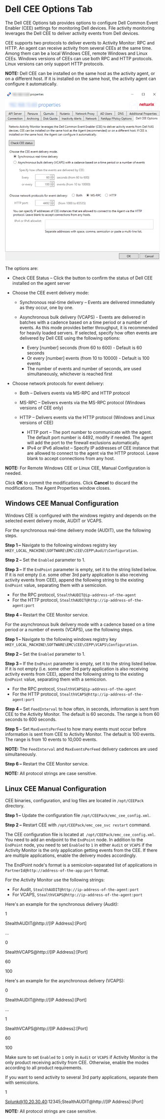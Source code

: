 # Dell CEE Options Tab

The Dell CEE Options tab provides options to configure Dell Common Event Enabler (CEE) settings for monitoring Dell devices. File activity monitoring leverages the Dell CEE to deliver activity events from Dell devices.

CEE supports two protocols to deliver events to Activity Monitor: RPC and HTTP. An agent can receive activity from several CEEs at the same time. Among them can be a local Windows CEE, remote Windows and Linux CEEs. Windows versions of CEEs can use both RPC and HTTP protocols. Linux versions can only support HTTP protocols.

__NOTE:__ Dell CEE can be installed on the same host as the activity agent, or on a different host. If it is installed on the same host, the activity agent can configure it automatically.

![EMC CEE Options  Tab](/static/img/product_docs/activitymonitor/activitymonitor/admin/agents/properties/emcceeoptionstab.png)

The options are:

- Check CEE Status – Click the button to confirm the status of Dell CEE installed on the agent server
- Choose the CEE event delivery mode:

  - Synchronous real-time delivery – Events are delivered immediately as they occur, one by one.
  - Asynchronous bulk delivery (VCAPS) - Events are delivered in batches with a cadence based on a time period or a number of events. As this mode provides better throughput, it is recommended for heavily loaded servers. If selected, specify how often events are delivered by Dell CEE using the following options:

    - Every [number] seconds (from 60 to 600) - Default is 60 seconds
    - Or every [number] events (from 10 to 10000) - Default is 100 events
    - The number of events and number of seconds, are used simultaneously, whichever is reached first
- Choose network protocols for event delivery:

  - Both – Delivers events via MS-RPC and HTTP protocol
  - MS-RPC – Delivers events via the MS-RPC protocol (Windows versions of CEE only)
  - HTTP – Delivers events via the HTTP protocol (Windows and Linux versions of CEE)

    - HTTP port – The port number to communicate with the agent. The default port number is 4492, modify if needed. The agent will add the port to the firewall exclusions automatically.
    - IPv4 or IPv6 allowlist – Specify IP addresses of CEE instance that are allowed to connect to the agent via the HTTP protocol. Leave blank to accept connections from any host.

__NOTE:__ For Remote Windows CEE or Linux CEE, Manual Configuration is needed.

Click __OK__ to commit the modifications. Click __Cancel__ to discard the modifications. The Agent Properties window closes.

## Windows CEE Manual Configuration

Windows CEE is configured with the windows registry and depends on the selected event delivery mode, AUDIT or VCAPS.

For the synchronous real-time delivery mode (AUDIT), use the following steps.

__Step 1 –__ Navigate to the following windows registry key ```HKEY_LOCAL_MACHINE\SOFTWARE\EMC\CEE\CEPP\Audit\Configuration```.

__Step 2 –__ Set the ```Enabled``` parameter to 1.

__Step 3 –__ If the ```EndPoint``` parameter is empty, set it to the string listed below. If it is not empty (i.e. some other 3rd party application is also receiving activity events from CEE), append the following string to the existing ```EndPoint``` value, separating them with a semicolon.

- For the RPC protocol, ```StealthAUDIT@ip-address-of-the-agent```
- For the HTTP protocol, ```StealthAUDIT@http://ip-address-of-the-agent:port```

__Step 4 –__ Restart the CEE Monitor service.

For the asynchronous bulk delivery mode with a cadence based on a time period or a number of events (VCAPS), use the following steps.

__Step 1 –__ Navigate to the following windows registry key ```HKEY_LOCAL_MACHINE\SOFTWARE\EMC\CEE\CEPP\VCAPS\Configuration```.

__Step 2 –__ Set the ```Enabled``` parameter to 1.

__Step 3 –__  If the ```EndPoint``` parameter is empty, set it to the string listed below. If it is not empty (i.e. some other 3rd party application is also receiving activity events from CEE), append the following string to the existing ```EndPoint``` value, separating them with a semicolon.

- For the RPC protocol, ```StealthVCAPS@ip-address-of-the-agent```
- For the HTTP protocol, ```StealthVCAPS@http://ip-address-of-the-agent:port```

__Step 4 –__ Set ```FeedInterval``` to how often, in seconds, information is sent from CEE to the Activity Monitor. The default is 60 seconds. The range is from 60 seconds to 600 seconds.

__Step 5 –__ Set ```MaxEventsPerFeed``` to how many events must occur before information is sent from CEE to Activity Monitor. The default is 100 events. The range is from 10 events to 10,000 events.

__NOTE:__ The ```FeedInterval``` and ```MaxEventsPerFeed``` delivery cadences are used simultaneously.

__Step 6 –__ Restart the CEE Monitor service.

__NOTE:__ All protocol strings are case sensitive.

## Linux CEE Manual Configuration

CEE binaries, configuration, and log files are located in ```/opt/CEEPack``` directory.

__Step 1 –__ Update the configuration file ```/opt/CEEPack/emc_cee_config.xml```.

__Step 2 –__ Restart CEE with ```/opt/CEEPack/emc_cee_svc restart``` command.

The CEE configuration file is located at``` /opt/CEEPack/emc_cee_config.xml```. You need to add an endpoint to the ```EndPoint``` node. In addition to the ```EndPoint``` node, you need to set ```Enabled``` to ```1``` in either ```Audit``` or ```VCAPS``` if the Activity Monitor is the only application getting events from the CEE. If there are multiple applications, enable the delivery modes accordingly.

The EndPoint node's format is a semicolon-separated list of applications in``` PartnerId@http://address-of-the-app:port``` format.

For the Activity Monitor use the following strings:

- For Audit, ```StealthAUDIT@http://ip-address-of-the-agent:port```
- For VCAPS, ```StealthVCAPS@http://ip-address-of-the-agent:port```

Here's an example for the synchronous delivery (Audit):

<?xml version="1.0" encoding="utf-8"?>

<CEEConfig version="8.8.1.0">

<CEPP>

<Audit>

<Configuration>

<Enabled>1</Enabled>

<EndPoint>StealthAUDIT@http://[IP Address]:[Port]</EndPoint>

</Configuration>

</Audit>

...

<VCAPS>

<Configuration>

<Enabled>0</Enabled>

<EndPoint>StealthVCAPS@http://[IP Address]:[Port]</EndPoint>

<FeedInterval>60</FeedInterval>

<MaxEventsPerFeed>100</MaxEventsPerFeed>

</Configuration>

</VCAPS>

</CEPP>

Here's an example for the asynchronous delivery (VCAPS):

<?xml version="1.0" encoding="utf-8"?>

<CEEConfig version="8.8.1.0">

<CEPP>

<Audit>

<Configuration>

<Enabled>0</Enabled>

<EndPoint>StealthAUDIT@http://[IP Address]:[Port]</EndPoint>

</Configuration>

</Audit>

...

<VCAPS>

<Configuration>

<Enabled>1</Enabled>

<EndPoint>StealthVCAPS@http://[IP Address]:[Port]</EndPoint>

<FeedInterval>60</FeedInterval>

<MaxEventsPerFeed>100</MaxEventsPerFeed>

</Configuration>

</VCAPS>

</CEPP>

Make sure to set ```Enabled``` to ```1``` only in ```Audit``` or ```VCAPS``` if Activity Monitor is the only product receiving activity from CEE. Otherwise, enable the modes according to all product requirements.

If you want to send activity to several 3rd party applications, separate them with semicolons.

<Audit>

<Configuration>

<Enabled>1</Enabled>

<EndPoint>Splunk@10.20.30.40:12345;StealthAUDIT@http://[IP Address]:[Port]</EndPoint>

</Configuration>

</Audit>

__NOTE:__ All protocol strings are case sensitive.
